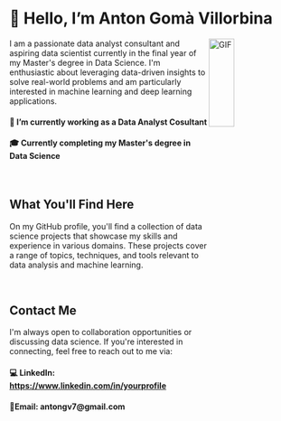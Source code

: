 <h1> 👋 Hello, I’m Anton Gomà Villorbina</h1>

<img align=right top='100' height='20%' width='30%' alt="GIF" src='https://media2.giphy.com/media/qgQUggAC3Pfv687qPC/giphy.gif?cid=ecf05e47h3asshrkbwtnb4vjwnko03r7zie1rgnhi6ups9zn&rid=giphy.gif&ct=g'></img>

<p>I am a passionate data analyst consultant and aspiring data scientist currently in the final year of my Master's degree in Data Science. I'm enthusiastic about leveraging data-driven insights to solve real-world problems and am particularly interested in machine learning and deep learning applications.</p>


<h4>💼 I’m currently working as a Data Analyst Cosultant</h4>
<h4>🎓 Currently completing my Master's degree in Data Science</h4>

<br>
<h2>What You'll Find Here</h2>

<p>On my GitHub profile, you'll find a collection of data science projects that showcase my skills and experience in various domains. These projects cover a range of topics, techniques, and tools relevant to data analysis and machine learning.</p>

<br>
<h2>Contact Me</h2>
<p>I'm always open to collaboration opportunities or discussing data science. If you're interested in connecting, feel free to reach out to me via:</p>

<h4><p>&#128187; LinkedIn: <a href="https://www.linkedin.com/in/yourprofile">https://www.linkedin.com/in/yourprofile</a></p></h4>
<h4>📩Email: antongv7@gmail.com</h4>

